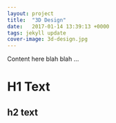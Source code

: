 ```yaml
---
layout: project
title:  "3D Design"
date:   2017-01-14 13:39:13 +0000
tags: jekyll update
cover-image: 3d-design.jpg
---
```


Content here blah blah ... 

# H1 Text 
## h2 text